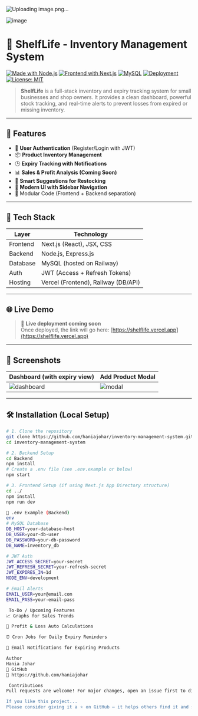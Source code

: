 ![Uploading image.png…]()

![image](https://github.com/user-attachments/assets/d4ab9688-58d3-4333-9a88-98a4b9264a92)



# 🧾 ShelfLife - Inventory Management System

[![Made with Node.js](https://img.shields.io/badge/Backend-Node.js-green?logo=node.js)](https://nodejs.org)
[![Frontend with Next.js](https://img.shields.io/badge/Frontend-Next.js-blue?logo=next.js)](https://nextjs.org)
[![MySQL](https://img.shields.io/badge/Database-MySQL-00758F?logo=mysql)](https://www.mysql.com/)
[![Deployment](https://img.shields.io/badge/Hosted%20on-Vercel-black?logo=vercel)](https://vercel.com)
[![License: MIT](https://img.shields.io/badge/License-MIT-yellow.svg)](LICENSE)

> **ShelfLife** is a full-stack inventory and expiry tracking system for small businesses and shop owners. It provides a clean dashboard, powerful stock tracking, and real-time alerts to prevent losses from expired or missing inventory.

---

## 🚀 Features

- 🔐 **User Authentication** (Register/Login with JWT)
- 📦 **Product Inventory Management**
- 🕒 **Expiry Tracking with Notifications**
- 📊 **Sales & Profit Analysis (Coming Soon)**
- 🧠 **Smart Suggestions for Restocking**
- 🧼 **Modern UI with Sidebar Navigation**
- 📁 Modular Code (Frontend + Backend separation)

---

## 📂 Tech Stack

| Layer       | Technology            |
|-------------|------------------------|
| Frontend    | Next.js (React), JSX, CSS |
| Backend     | Node.js, Express.js     |
| Database    | MySQL (hosted on Railway) |
| Auth        | JWT (Access + Refresh Tokens) |
| Hosting     | Vercel (Frontend), Railway (DB/API) |

---

## 🌐 Live Demo

> 🚧 **Live deployment coming soon**  
> Once deployed, the link will go here: [https://shelflife.vercel.app](https://shelflife.vercel.app)

---

## 📸 Screenshots

| Dashboard (with expiry view) | Add Product Modal |
|------------------------------|--------------------|
| ![dashboard](./screenshots/dashboard.png) | ![modal](./screenshots/add_product.png) |

---

## 🛠️ Installation (Local Setup)

```bash
# 1. Clone the repository
git clone https://github.com/haniajohar/inventory-management-system.git
cd inventory-management-system

# 2. Backend Setup
cd Backend
npm install
# Create a .env file (see .env.example or below)
npm start

# 3. Frontend Setup (if using Next.js App Directory structure)
cd ../
npm install
npm run dev

🧪 .env Example (Backend)
env
# MySQL Database
DB_HOST=your-database-host
DB_USER=your-db-user
DB_PASSWORD=your-db-password
DB_NAME=inventory_db

# JWT Auth
JWT_ACCESS_SECRET=your-secret
JWT_REFRESH_SECRET=your-refresh-secret
JWT_EXPIRES_IN=1d
NODE_ENV=development

# Email Alerts
EMAIL_USER=your@email.com
EMAIL_PASS=your-email-pass

 To-Do / Upcoming Features
📈 Graphs for Sales Trends

💸 Profit & Loss Auto Calculations

⏰ Cron Jobs for Daily Expiry Reminders

🔔 Email Notifications for Expiring Products

Author
Hania Johar
🔗 GitHub
📧 https://github.com/haniajohar

 Contributions
Pull requests are welcome! For major changes, open an issue first to discuss what you'd like to change.

If you like this project...
Please consider giving it a ⭐ on GitHub — it helps others find it and shows your support!

